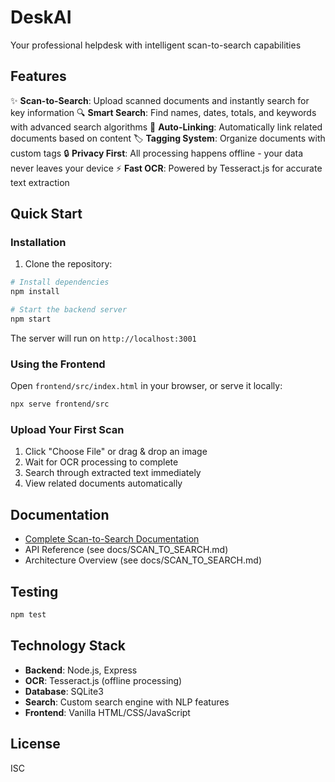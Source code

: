 # DeskAI
Your professional helpdesk with intelligent scan-to-search capabilities

## Features

✨ **Scan-to-Search**: Upload scanned documents and instantly search for key information
🔍 **Smart Search**: Find names, dates, totals, and keywords with advanced search algorithms
🔗 **Auto-Linking**: Automatically link related documents based on content
🏷️ **Tagging System**: Organize documents with custom tags
🔒 **Privacy First**: All processing happens offline - your data never leaves your device
⚡ **Fast OCR**: Powered by Tesseract.js for accurate text extraction

## Quick Start

### Installation

1. Clone the repository:
```bash
# Install dependencies
npm install

# Start the backend server
npm start
```

The server will run on `http://localhost:3001`

### Using the Frontend

Open `frontend/src/index.html` in your browser, or serve it locally:

```bash
npx serve frontend/src
```

### Upload Your First Scan

1. Click "Choose File" or drag & drop an image
2. Wait for OCR processing to complete
3. Search through extracted text immediately
4. View related documents automatically

## Documentation

- [Complete Scan-to-Search Documentation](docs/SCAN_TO_SEARCH.md)
- API Reference (see docs/SCAN_TO_SEARCH.md)
- Architecture Overview (see docs/SCAN_TO_SEARCH.md)

## Testing

```bash
npm test
```

## Technology Stack

- **Backend**: Node.js, Express
- **OCR**: Tesseract.js (offline processing)
- **Database**: SQLite3
- **Search**: Custom search engine with NLP features
- **Frontend**: Vanilla HTML/CSS/JavaScript

## License

ISC
